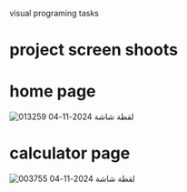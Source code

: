 visual programing tasks 

# project screen shoots 

# home page

![لقطة شاشة 2024-11-04 013259](https://github.com/user-attachments/assets/9340af86-db3a-4ede-b817-64ad11db7aca)

# calculator page

![لقطة شاشة 2024-11-04 003755](https://github.com/user-attachments/assets/127fe018-1ff5-443b-b2d8-66df7df8da26)
